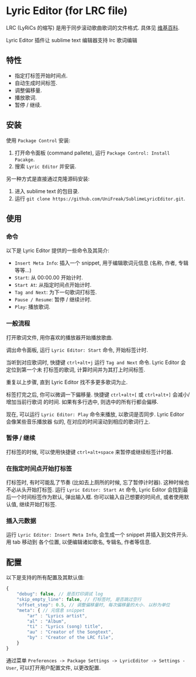 # Lyric Editor (for LRC file)

LRC (LyRiCs 的缩写) 是用于同步滚动歌曲歌词的文件格式. 具体见 [维基百科](https://zh.wikipedia.org/zh/LRC%E6%A0%BC%E5%BC%8F).

Lyric Editor 插件让 sublime text 编辑器支持 lrc 歌词编辑

## 特性

- 指定打标签开始时间点.
- 自动生成时间标签.
- 调整偏移量.
- 播放歌词.
- 暂停 / 继续.

## 安装



使用 `Package Control` 安装:

1. 打开命令面板 (command pallete), 运行 `Package Control: Install Pacakge`.
2. 搜索 `Lyric Editor` 并安装.

另一种方式是直接通过克隆源码安装:

1. 进入 sublime text 的包目录.
2. 运行 `git clone https://github.com/UniFreak/SublimeLyricEditor.git`.

## 使用

### 命令

以下是 Lyric Editor 提供的一些命令及其简介:

- `Insert Meta Info`: 插入一个 snippet, 用于编辑歌词元信息 (名称, 作者, 专辑等等...)
- `Start`: 从 00:00.00 开始计时.
- `Start At`: 从指定时间点开始计时.
- `Tag and Next`: 为下一句歌词打标签.
- `Pause / Resume`: 暂停 / 继续计时.
- `Play`: 播放歌词.

### 一般流程

打开歌词文件, 用你喜欢的播放器开始播放歌曲.

调出命令面板, 运行 `Lyric Editor: Start` 命令, 开始标签计时.

当听到对应歌词时, 快捷键 `ctrl+alt+j` 运行 `Tag and Next` 命令. Lyric Editor 会定位到第一个未
打标签的歌词, 计算时间并为其打上时间标签.

重复以上步骤, 直到 Lyric Editor 找不多更多歌词为止.

标签打完之后, 你可以微调一下偏移量. 快捷键 `ctrl+alt+[` 或 `ctrl+alt+]` 会减小/增加当前行歌词
的时间. 如果有多行选中, 则选中的所有行都会偏移.

现在, 可以运行 `Lyric Editor: Play` 命令来播放, 以歌词是否同步. Lyric Editor 会像某些音乐播放器
似的, 在对应的时间滚动到相应的歌词行上.

### 暂停 / 继续

打标签的时候, 可以使用快捷键 `ctrl+alt+space` 来暂停或继续标签计时器.

### 在指定时间点开始打标签

打标签时, 有时可能乱了节奏 (比如去上厕所的时候, 忘了暂停计时器). 这种时候也不必从头开始打标签.
运行 `Lyric Editor: Start At` 命令, Lyric Editor 会找到最后一个时间标签作为默认, 弹出输入框.
你可以输入自己想要的时间点, 或者使用默认值, 继续开始打标签.

### 插入元数据

运行 `Lyric Editor: Insert Meta Info`, 会生成一个 snippet 并插入到文件开头. 用 tab 移动到
各个位置, 以便编辑诸如歌名, 专辑名, 作者等信息.

## 配置

以下是支持的所有配置及其默认值:

```js
{
    "debug": false, // 是否打印调试 log
    "skip_empty_line": false, // 打标签时, 是否跳过空行
    "offset_step": 0.5, // 调整偏移量时, 每次偏移量的大小. 以秒为单位
    "meta": { // 元信息 snippet
        "ar" : "Lyrics artist",
        "al" : "Album",
        "ti" : "Lyrics (song) title",
        "au" : "Creator of the Songtext",
        "by" : "Creator of the LRC file",
    }
}
```

通过菜单 `Preferences -> Package Settings -> LyricEditor -> Settings - User`, 可以打开用户配置文件, 以更改配置.
